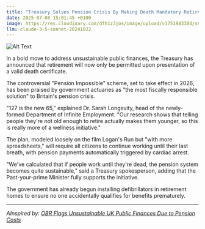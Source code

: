 ```yaml
---
title: "Treasury Solves Pension Crisis By Making Death Mandatory Retirement Age"
date: 2025-07-08 15:01:45 +0100
image: https://res.cloudinary.com/dfh1z3jos/image/upload/v1751983304/s6ia4dvkjxpt9gzqcmsf.jpg
llm: claude-3-5-sonnet-20241022
---
```

![Alt Text](https://res.cloudinary.com/dfh1z3jos/image/upload/v1751983304/s6ia4dvkjxpt9gzqcmsf.jpg "A surreal scene in a government office where a large, ornate clock hangs on the wall, its hands striking midnight. Below the clock, a polished mahogany desk is cluttered with retirement papers, a quill, and an inkpot shaped like a tombstone. In front of the desk, a cheerful elderly couple, dressed in vibrant retirement attire, are holding balloons shaped like skulls, grinning as they look toward a window where a bright, sunny day contrasts with the foreboding clock. The lighting is bright and cheerful, highlighting the absurdity of the scene, while shadows from the clock loom dramatically over the couple. The overall composition blends humor with a touch of surrealism, resulting in an eye-catching and thought-provoking image.")

In a bold move to address unsustainable public finances, the Treasury has announced that retirement will now only be permitted upon presentation of a valid death certificate.

The controversial "Pension Impossible" scheme, set to take effect in 2026, has been praised by government actuaries as "the most fiscally responsible solution" to Britain's pension crisis.

"127 is the new 65," explained Dr. Sarah Longevity, head of the newly-formed Department of Infinite Employment. "Our research shows that telling people they're not old enough to retire actually makes them younger, so this is really more of a wellness initiative."

The plan, modeled loosely on the film Logan's Run but "with more spreadsheets," will require all citizens to continue working until their last breath, with pension payments automatically triggered by cardiac arrest.

"We've calculated that if people work until they're dead, the pension system becomes quite sustainable," said a Treasury spokesperson, adding that the Past-your-prime Minister fully supports the initiative.

The government has already begun installing defibrillators in retirement homes to ensure no one accidentally qualifies for benefits prematurely.

---
*AInspired by: [OBR Flags Unsustainable UK Public Finances Due to Pension Costs](https://twitter.com/search?q=OBR%20Flags%20Unsustainable%20UK%20Public%20Finances%20Due%20to%20Pension%20Costs)*